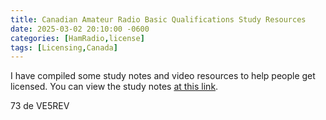 ```yaml
---
title: Canadian Amateur Radio Basic Qualifications Study Resources
date: 2025-03-02 20:10:00 -0600
categories: [HamRadio,license]
tags: [Licensing,Canada]
---
```


I have compiled some study notes and video resources to help people get licensed. You can view the study notes [at this link](https://www.ve5rev.xyz/ham/HamNotes.html).

73 de VE5REV

